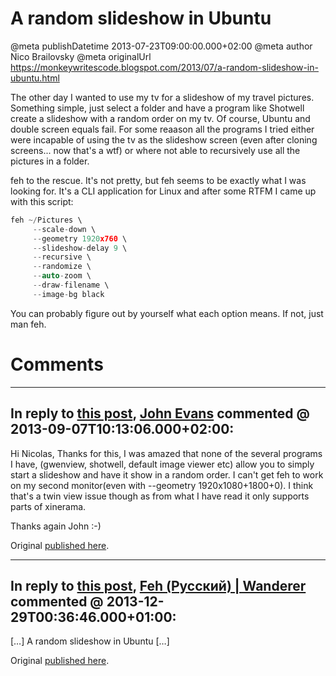 # A random slideshow in Ubuntu

@meta publishDatetime 2013-07-23T09:00:00.000+02:00
@meta author Nico Brailovsky
@meta originalUrl https://monkeywritescode.blogspot.com/2013/07/a-random-slideshow-in-ubuntu.html

The other day I wanted to use my tv for a slideshow of my travel pictures. Something simple, just select a folder and have a program like Shotwell create a slideshow with a random order on my tv. Of course, Ubuntu and double screen equals fail. For some reaason all the programs I tried either were incapable of using the tv as the slideshow screen (even after cloning screens... now that's a wtf) or where not able to recursively use all the pictures in a folder.

feh to the rescue. It's not pretty, but feh seems to be exactly what I was looking for. It's a CLI application for Linux and after some RTFM I came up with this script:

```c++
feh ~/Pictures \
     --scale-down \
     --geometry 1920x760 \
     --slideshow-delay 9 \
     --recursive \
     --randomize \
     --auto-zoom \
     --draw-filename \
     --image-bg black
```

You can probably figure out by yourself what each option means. If not, just man feh.


# Comments

---
## In reply to [this post](), [John Evans](md_blog/youfoundadeadlink.md) commented @ 2013-09-07T10:13:06.000+02:00:

Hi Nicolas,
Thanks for this, I was amazed that none of the several programs I have, (gwenview, shotwell, default image viewer etc) allow you to simply start a slideshow and have it show in a random order. I can't get feh to work on my second monitor(even with --geometry 1920x1080+1800+0). I think that's a twin view issue though as from what I have read it only supports parts of xinerama.

Thanks again
John
:-)

Original [published here](md_blog/2013/0723_ArandomslideshowinUbuntu.md).

---
## In reply to [this post](), [Feh (Русский) | Wanderer](md_blog/youfoundadeadlink.md) commented @ 2013-12-29T00:36:46.000+01:00:

[…] A random slideshow in Ubuntu […]

Original [published here](md_blog/2013/0723_ArandomslideshowinUbuntu.md).
